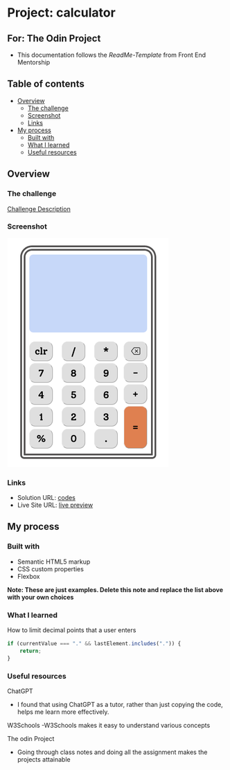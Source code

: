 # Project: calculator

## For: The Odin Project

-  This documentation follows the _ReadMe-Template_ from Front End Mentorship

## Table of contents

-  [Overview](#overview)
   -  [The challenge](#the-challenge)
   -  [Screenshot](#screenshot)
   -  [Links](#links)
-  [My process](#my-process)
   -  [Built with](#built-with)
   -  [What I learned](#what-i-learned)
   -  [Useful resources](#useful-resources)

## Overview

### The challenge

[Challenge Description](https://www.theodinproject.com/lessons/foundations-calculator)

### Screenshot

![Calculator](assests/calculator.png)

### Links

-  Solution URL: [codes](https://github.com/Bri-elle/calculator_top.git)
-  Live Site URL: [live preview](https://calculator-top-vert.vercel.app)

## My process

### Built with

-  Semantic HTML5 markup
-  CSS custom properties
-  Flexbox

**Note: These are just examples. Delete this note and replace the list above with your own choices**

### What I learned

How to limit decimal points that a user enters

```js
if (currentValue === "." && lastElement.includes(".")) {
	return;
}
```

### Useful resources

ChatGPT

-  I found that using ChatGPT as a tutor, rather than just copying the code, helps me learn more effectively.

W3Schools
-W3Schools makes it easy to understand various concepts

The odin Project

-  Going through class notes and doing all the assignment makes the projects attainable
